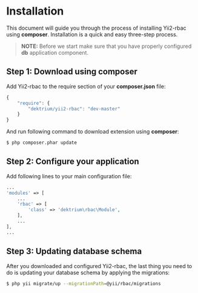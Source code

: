 Installation
============

This document will guide you through the process of installing Yii2-rbac using **composer**. Installation is a quick and
easy three-step process.

> **NOTE:** Before we start make sure that you have properly configured **db** application component.


Step 1: Download using composer
-------------------------------

Add Yii2-rbac to the require section of your **composer.json** file:

```js
{
    "require": {
        "dektrium/yii2-rbac": "dev-master"
    }
}
```

And run following command to download extension using **composer**:

```bash
$ php composer.phar update
```

Step 2: Configure your application
----------------------------------

Add following lines to your main configuration file:

```php
...
'modules' => [
    ...
    'rbac' => [
        'class' => 'dektrium\rbac\Module',
    ],
    ...
],
...
```

Step 3: Updating database schema
--------------------------------

After you downloaded and configured Yii2-rbac, the last thing you need to do is updating your database schema by applying
the migrations:

```bash
$ php yii migrate/up --migrationPath=@yii/rbac/migrations
```
